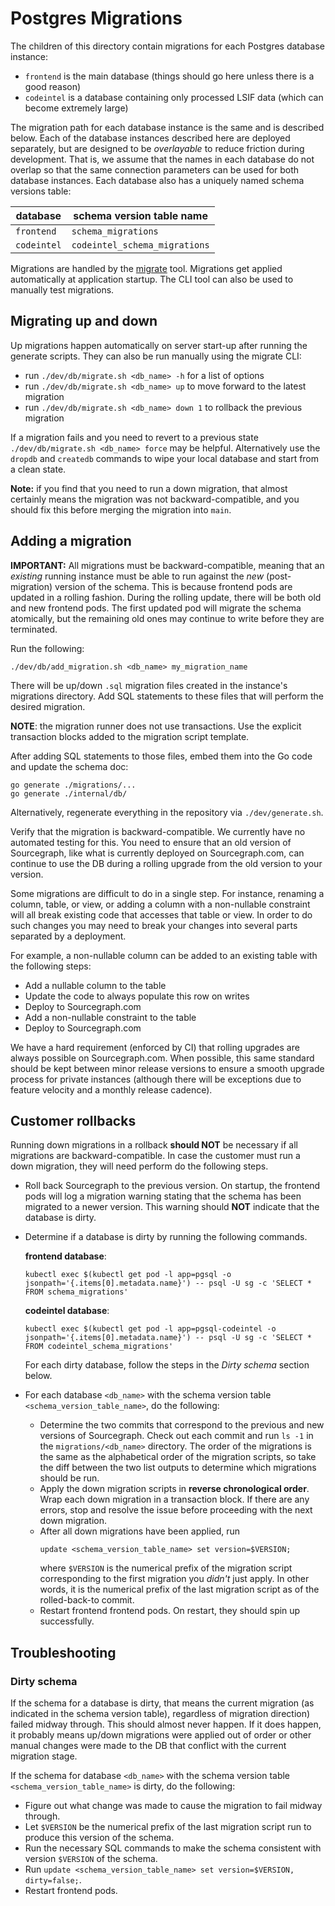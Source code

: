 # Postgres Migrations

The children of this directory contain migrations for each Postgres database instance:

- `frontend` is the main database (things should go here unless there is a good reason)
- `codeintel` is a database containing only processed LSIF data (which can become extremely large)

The migration path for each database instance is the same and is described below. Each of the database instances described here are deployed separately, but are designed to be _overlayable_ to reduce friction during development. That is, we assume that the names in each database do not overlap so that the same connection parameters can be used for both database instances. Each database also has a uniquely named schema versions table:

| database    | schema version table name     |
| ----------- | ----------------------------- |
| `frontend`  | `schema_migrations`           |
| `codeintel` | `codeintel_schema_migrations` |

Migrations are handled by the [migrate](https://github.com/golang-migrate/migrate/tree/master/cmd/migrate#installation) tool. Migrations get applied automatically at application startup. The CLI tool can also be used to manually test migrations.

## Migrating up and down

Up migrations happen automatically on server start-up after running the generate scripts. They can also be run manually using the migrate CLI:

- run `./dev/db/migrate.sh <db_name> -h` for a list of options
- run `./dev/db/migrate.sh <db_name> up` to move forward to the latest migration
- run `./dev/db/migrate.sh <db_name> down 1` to rollback the previous migration

If a migration fails and you need to revert to a previous state `./dev/db/migrate.sh <db_name> force` may be helpful. Alternatively use the `dropdb` and `createdb` commands to wipe your local database and start from a clean state.

**Note:** if you find that you need to run a down migration, that almost certainly means the migration was not backward-compatible, and you should fix this before merging the migration into `main`.

## Adding a migration

**IMPORTANT:** All migrations must be backward-compatible, meaning that an _existing_ running instance must be able to run against the _new_ (post-migration) version of the schema. This is because frontend pods are updated in a rolling fashion. During the rolling update, there will be both old and new frontend pods. The first updated pod will migrate the schema atomically, but the remaining old ones may continue to write before they are terminated.

Run the following:

```
./dev/db/add_migration.sh <db_name> my_migration_name
```

There will be up/down `.sql` migration files created in the instance's migrations directory. Add SQL statements to these files that will perform the desired migration.

**NOTE**: the migration runner does not use transactions. Use the explicit transaction blocks added to the migration script template.

After adding SQL statements to those files, embed them into the Go code and update the schema doc:

```
go generate ./migrations/...
go generate ./internal/db/
```

Alternatively, regenerate everything in the repository via `./dev/generate.sh`.

Verify that the migration is backward-compatible. We currently have no automated testing for this. You need to ensure that an old version of Sourcegraph, like what is currently deployed on Sourcegraph.com, can continue to use the DB during a rolling upgrade from the old version to your version.

Some migrations are difficult to do in a single step. For instance, renaming a column, table, or view, or adding a column with a non-nullable constraint will all break existing code that accesses that table or view. In order to do such changes you may need to break your changes into several parts separated by a deployment.

For example, a non-nullable column can be added to an existing table with the following steps:

- Add a nullable column to the table
- Update the code to always populate this row on writes
- Deploy to Sourcegraph.com
- Add a non-nullable constraint to the table
- Deploy to Sourcegraph.com

We have a hard requirement (enforced by CI) that rolling upgrades are always possible on Sourcegraph.com. When possible, this same standard should be kept between minor release versions to ensure a smooth upgrade process for private instances (although there will be exceptions due to feature velocity and a monthly release cadence).

## Customer rollbacks

Running down migrations in a rollback **should NOT** be necessary if all migrations are backward-compatible. In case the customer must run a down migration, they will need perform do the following steps.

- Roll back Sourcegraph to the previous version. On startup, the frontend pods will log a migration warning stating that the schema has been migrated to a newer version. This warning should **NOT** indicate that the database is dirty.

- Determine if a database is dirty by running the following commands.

  **frontend database**:

  ```
  kubectl exec $(kubectl get pod -l app=pgsql -o jsonpath='{.items[0].metadata.name}') -- psql -U sg -c 'SELECT * FROM schema_migrations'
  ```

  **codeintel database**:

  ```
  kubectl exec $(kubectl get pod -l app=pgsql-codeintel -o jsonpath='{.items[0].metadata.name}') -- psql -U sg -c 'SELECT * FROM codeintel_schema_migrations'
  ```

  For each dirty database, follow the steps in the _Dirty schema_ section below.

- For each database `<db_name>` with the schema version table `<schema_version_table_name>`, do the following:
  - Determine the two commits that correspond to the previous and new versions of Sourcegraph. Check out each commit and run `ls -1` in the `migrations/<db_name>` directory. The order of the migrations is the same as the alphabetical order of the migration scripts, so take the diff between the two list outputs to determine which migrations should be run.
  - Apply the down migration scripts in **reverse chronological order**. Wrap each down migration in a transaction block. If there are any errors, stop and resolve the issue before proceeding with the next down migration.
  - After all down migrations have been applied, run
    ```
    update <schema_version_table_name> set version=$VERSION;
    ```
    where `$VERSION` is the numerical prefix of the migration script corresponding to the first migration you _didn't_ just apply. In other words, it is the numerical prefix of the last migration script as of the rolled-back-to commit.
  - Restart frontend frontend pods. On restart, they should spin up successfully.

## Troubleshooting

### Dirty schema

If the schema for a database is dirty, that means the current migration (as indicated in the schema version table), regardless of migration direction) failed midway through. This should almost never happen. If it does happen, it probably means up/down migrations were applied out of order or other manual changes were made to the DB that conflict with the current migration stage.

If the schema for database `<db_name>` with the schema version table `<schema_version_table_name>` is dirty, do the following:

- Figure out what change was made to cause the migration to fail midway through.
- Let `$VERSION` be the numerical prefix of the last migration script run to produce this version of the schema.
- Run the necessary SQL commands to make the schema consistent with version `$VERSION` of the schema.
- Run `update <schema_version_table_name> set version=$VERSION, dirty=false;`.
- Restart frontend pods.
